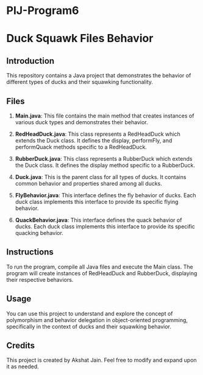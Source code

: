 # PIJ-Program6
# Duck Squawk Files Behavior

## Introduction
This repository contains a Java project that demonstrates the behavior of different types of ducks and their squawking functionality. 

## Files
1. **Main.java**: This file contains the main method that creates instances of various duck types and demonstrates their behavior.

2. **RedHeadDuck.java**: This class represents a RedHeadDuck which extends the Duck class. It defines the display, performFly, and performQuack methods specific to a RedHeadDuck.

3. **RubberDuck.java**: This class represents a RubberDuck which extends the Duck class. It defines the display method specific to a RubberDuck.

4. **Duck.java**: This is the parent class for all types of ducks. It contains common behavior and properties shared among all ducks.

5. **FlyBehavior.java**: This interface defines the fly behavior of ducks. Each duck class implements this interface to provide its specific flying behavior.

6. **QuackBehavior.java**: This interface defines the quack behavior of ducks. Each duck class implements this interface to provide its specific quacking behavior.

## Instructions
To run the program, compile all Java files and execute the Main class. The program will create instances of RedHeadDuck and RubberDuck, displaying their respective behaviors.

## Usage
You can use this project to understand and explore the concept of polymorphism and behavior delegation in object-oriented programming, specifically in the context of ducks and their squawking behavior.

## Credits
This project is created by Akshat Jain. Feel free to modify and expand upon it as needed.

